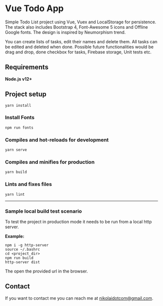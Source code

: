 # Vue Todo App
Simple Todo List project using Vue, Vuex and LocalStorage for persistence. The stack also includes Bootstrap 4, Font-Awesome 5 icons and Offline Google fonts. The design is inspired by Neumorphism trend.

You can create lists of tasks, edit their names and delete them. All tasks can be edited and deleted when done. Possible future functionalities would be drag and drop, done checkbox for tasks, Firebase storage, Unit tests etc.

## Requirements
**Node.js v12+**

## Project setup
```
yarn install
```

### Install Fonts
```
npm run fonts
```

### Compiles and hot-reloads for development
```
yarn serve
```

### Compiles and minifies for production
```
yarn build
```

### Lints and fixes files
```
yarn lint
```

---

### Sample local build test scenario
To test the project in production mode it needs to be run from a local http server.

**Example:**
```
npm i -g http-server
source ~/.bashrc
cd <project_dir>
npm run build
http-server dist
```
The open the provided url in the browser.

## Contact

If you want to contact me you can reach me at <nikolaidotcom@gmail.com>.